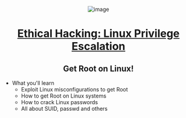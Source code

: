 <div align="center">

![image](https://user-images.githubusercontent.com/51442719/169568986-dfaf0c13-05df-49d8-b260-d0e6134bd745.png)

# [Ethical Hacking: Linux Privilege Escalation](https://www.udemy.com/course/ethical-hacking-linux-privilege-escalation/)
## Get Root on Linux!
                  
</div>

- What you'll learn
  - Exploit Linux misconfigurations to get Root
  - How to get Root on Linux systems
  - How to crack Linux passwords
  - All about SUID, passwd and others
